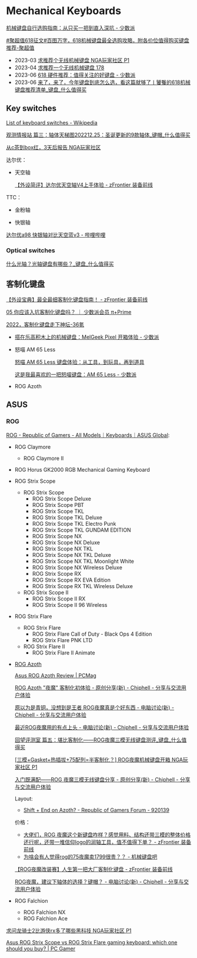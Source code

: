# Mechanical Keyboards
[机械键盘自行选购指南：从只买一把到直入深坑 - 少数派](https://sspai.com/post/64972)

[#聚超值618征文#百图万字，618机械键盘最全选购攻略，附各价位值得购买键盘推荐-聚超值](https://best.pconline.com.cn/yuanchuang/13087606.html)

- 2023-03 [求推荐个无线机械键盘 NGA玩家社区 P1](https://ngabbs.com/read.php?tid=35787270)
- 2023-04 [求推荐一个无线机械键盘 178](https://nga.178.com/read.php?tid=35839943&rand=695)
- 2023-06 [618 硬件推荐：值得关注的好键盘 - 少数派](https://sspai.com/post/80308)
- 2023-06 [来了，来了，今年键盘到底怎么选，看这篇就够了丨饕餮的618机械键盘推荐清单_键盘_什么值得买](https://post.smzdm.com/p/aev2xe03/)

## Key switches
[List of keyboard switches - Wikipedia](https://en.wikipedia.org/wiki/List_of_keyboard_switches)

[观测情报站 篇三：轴体天梯图202212.25：圣诞更新的9款轴体_键帽_什么值得买](https://post.smzdm.com/p/an3x2700/)

[从c茶到box红，3天后报告 NGA玩家社区](https://ngabbs.com/read.php?tid=30719344)

达尔优：
- 天空轴

  [【外设简评】达尔优天空轴V4上手体验 - zFrontier 装备前线](https://www.zfrontier.com/app/flow/OMlQQVlXbynK)

TTC：
- 金粉轴

- 快银轴

[达尔优a98 快银轴对比天空蓝v3 - 哔哩哔哩](https://www.bilibili.com/video/BV1cb4y187x6/)

### Optical switches
[什么光轴？光轴键盘有哪些？_键盘_什么值得买](https://post.smzdm.com/p/a7dr22r9/)

## 客制化键盘
[【外设宝典】最全最细客制化键盘指南！ - zFrontier 装备前线](https://www.zfrontier.com/app/flow/2wXVPWNnXn5v)

[05 你应该入坑客制化键盘吗？ ｜ 少数派会员 π+Prime](https://sspai.com/prime/story/SR-mechanical-keyboard-05)

[2022，客制化键盘走下神坛-36氪](https://36kr.com/p/2025522994900232)

- [搭在乐高积木上的机械键盘：MelGeek Pixel 开箱体验 - 少数派](https://sspai.com/post/77589)
- 怒喵 AM 65 Less
  
  [怒喵 AM 65 Less 键盘体验：从工具，到玩具，再到道具](https://mp.weixin.qq.com/s/UqCZNdS0cJABjiRgs54h2g)

  [这是我最喜欢的一把怒喵键盘：AM 65 Less - 少数派](https://sspai.com/post/77543)
- ROG Azoth

## ASUS
### ROG
[ROG - Republic of Gamers - All Models｜Keyboards｜ASUS Global](https://www.asus.com/accessories/keyboards/rog-republic-of-gamers/filter?Series=ROG-Republic-of-Gamers):
- ROG Claymore
  - ROG Claymore II

- ROG Horus GK2000 RGB Mechanical Gaming Keyboard

- ROG Strix Scope
  - ROG Strix Scope
    - ROG Strix Scope Deluxe
    - ROG Strix Scope PBT
    - ROG Strix Scope TKL
    - ROG Strix Scope TKL Deluxe
    - ROG Strix Scope TKL Electro Punk
    - ROG Strix Scope TKL GUNDAM EDITION
    - ROG Strix Scope NX
    - ROG Strix Scope NX Deluxe
    - ROG Strix Scope NX TKL
    - ROG Strix Scope NX TKL Deluxe
    - ROG Strix Scope NX TKL Moonlight White
    - ROG Strix Scope NX Wireless Deluxe
    - ROG Strix Scope RX
    - ROG Strix Scope RX EVA Edition
    - ROG Strix Scope RX TKL Wireless Deluxe
  - ROG Strix Scope II
    - ROG Strix Scope II RX
    - ROG Strix Scope II 96 Wireless

- ROG Strix Flare
  - ROG Strix Flare
    - ROG Strix Flare Call of Duty - Black Ops 4 Edition
    - ROG Strix Flare PNK LTD
  - ROG Strix Flare II
    - ROG Strix Flare II Animate

- [ROG Azoth](https://rog.asus.com/keyboards/keyboards/aura-rgb/rog-azoth-model/)

  [Asus ROG Azoth Review | PCMag](https://www.pcmag.com/reviews/asus-rog-azoth)

  [ROG Azoth "夜魔" 客制化初体验 - 原创分享(新) - Chiphell - 分享与交流用户体验](https://www.chiphell.com/thread-2483486-1-1.html)

  [原以为是青铜，没想到是王者 ROG夜魔真是个好东西 - 电脑讨论(新) - Chiphell - 分享与交流用户体验](https://www.chiphell.com/forum.php?mod=viewthread&tid=2483679&mobile=no)

  [最近ROG夜魔用的有点上头 - 电脑讨论(新) - Chiphell - 分享与交流用户体验](https://www.chiphell.com/thread-2514656-1-1.html)

  [回望评测室 篇五：堪比客制化——ROG夜魔三模无线键盘测评_键盘_什么值得买](https://post.smzdm.com/p/ao93m879/)

  [\[三模+Gasket+热插拔+75配列=半客制化？\] ROG夜魔机械键盘开箱 NGA玩家社区 P1](https://bbs.nga.cn/read.php?tid=34949663)

  [入门既满配——ROG 夜魔三模无线键盘分享 - 原创分享(新) - Chiphell - 分享与交流用户体验](https://www.chiphell.com/forum.php?mod=viewthread&tid=2504041&extra=page%3D1&mobile=no)

  Layout:
  - [Shift + End on Azoth? - Republic of Gamers Forum - 920139](https://rog-forum.asus.com/t5/gaming-keyboards/shift-end-on-azoth/td-p/920139)

  价格：
  - [大佬们，ROG 夜魔这个新键盘咋样？感觉用料、结构还带三模的整体价格还行呢，还带一堆信仰logo的润轴工具，值不值得下单？ - zFrontier 装备前线](https://www.zfrontier.com/app/flow/g0mPRv9YEqXb)
  - [为啥会有人觉得rog的75夜魔卖1799很贵？？ - 机械键盘吧](https://tieba.baidu.com/p/8212299320?pn=1)

  [【ROG夜魔改装赛】人生第一把大厂客制化键盘 - zFrontier 装备前线](https://www.zfrontier.com/app/flow/dowgdMn5Eqo9)

  [ROG夜魔，建议下轴体的选择？键帽？ - 电脑讨论(新) - Chiphell - 分享与交流用户体验](https://www.chiphell.com/thread-2484791-1-1.html)

- ROG Falchion
  - ROG Falchion NX
  - ROG Falchion Ace

[求问龙骑士2比游侠rx多了哪些黑科技 NGA玩家社区 P1](https://ngabbs.com/read.php?tid=29192624)

[Asus ROG Strix Scope vs ROG Strix Flare gaming keyboard: which one should you buy? | PC Gamer](https://www.pcgamer.com/asus-rog-strix-scope-vs-rog-strix-flare-gaming-keyboard-which-one-should-you-buy/)